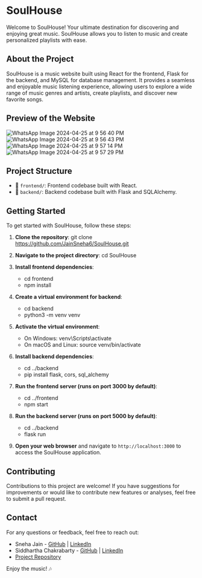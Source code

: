 # SoulHouse

Welcome to SoulHouse! Your ultimate destination for discovering and enjoying great music. SoulHouse allows you to listen to music and create personalized playlists with ease.

## About the Project

SoulHouse is a music website built using React for the frontend, Flask for the backend, and MySQL for database management. It provides a seamless and enjoyable music listening experience, allowing users to explore a wide range of music genres and artists, create playlists, and discover new favorite songs.

## Preview of the Website

![WhatsApp Image 2024-04-25 at 9 56 40 PM](https://github.com/JainSneha6/Soul-House/assets/126079866/dc903cf2-06cd-454d-bb0b-45199ff69442)
![WhatsApp Image 2024-04-25 at 9 56 43 PM](https://github.com/JainSneha6/Soul-House/assets/126079866/6a445e5e-e914-42b7-a6fc-dfd9564ea864)
![WhatsApp Image 2024-04-25 at 9 57 14 PM](https://github.com/JainSneha6/Soul-House/assets/126079866/9b277395-025d-43c3-892d-ac086e3c2601)
![WhatsApp Image 2024-04-25 at 9 57 29 PM](https://github.com/JainSneha6/Soul-House/assets/126079866/08b3eff1-387e-4a10-a925-97a7fc43dc9b)



## Project Structure

- 📁 `frontend/`: Frontend codebase built with React.
- 📁 `backend/`: Backend codebase built with Flask and SQLAlchemy.

## Getting Started

To get started with SoulHouse, follow these steps:

1. **Clone the repository**: git clone https://github.com/JainSneha6/SoulHouse.git
   
3. **Navigate to the project directory**: cd SoulHouse
   
5. **Install frontend dependencies**:
   
      - cd frontend
      - npm install
6. **Create a virtual environment for backend**:
   
      - cd backend
      - python3 -m venv venv
        
8. **Activate the virtual environment**:
   
      - On Windows: venv\Scripts\activate
      - On macOS and Linux: source venv/bin/activate
        
10. **Install backend dependencies**:
    
      - cd ../backend
      - pip install flask, cors, sql_alchemy
        
12. **Run the frontend server (runs on port 3000 by default)**:
    
       - cd ../frontend
       - npm start

13. **Run the backend server (runs on port 5000 by default)**:

      - cd ../backend
      - flask run

14. **Open your web browser** and navigate to `http://localhost:3000` to access the SoulHouse application.

## Contributing

Contributions to this project are welcome! If you have suggestions for improvements or would like to contribute new features or analyses, feel free to submit a pull request.

## Contact

For any questions or feedback, feel free to reach out:

- Sneha Jain - [GitHub](https://github.com/JainSneha6) | [LinkedIn](https://www.linkedin.com/in/sneha-jain-473357261/)
- Siddhartha Chakrabarty - [GitHub](https://github.com/SiddharthaChakrabarty) | [LinkedIn](https://www.linkedin.com/in/siddharthachakrabarty)
- [Project Repository](https://github.com/JainSneha6/SoulHouse)

Enjoy the music! 🎶

